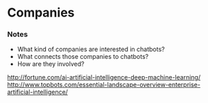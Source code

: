 Companies
=========

### Notes


-	What kind of companies are interested in chatbots?
-	What connects those companies to chatbots?
-	How are they involved?

http://fortune.com/ai-artificial-intelligence-deep-machine-learning/
http://www.topbots.com/essential-landscape-overview-enterprise-artificial-intelligence/

